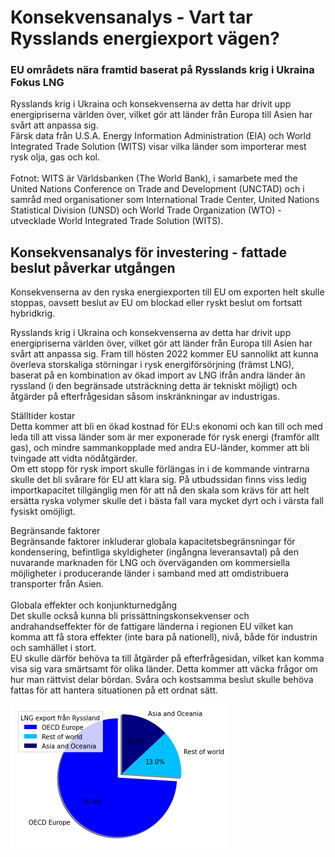 # Konsekvensanalys - Vart tar Rysslands energiexport vägen?

### EU områdets nära framtid baserat på Rysslands krig i Ukraina Fokus LNG

Rysslands krig i Ukraina och konsekvenserna av detta har drivit upp energipriserna världen över, vilket gör att länder från Europa till Asien har svårt att anpassa sig.
<br>
Färsk data från U.S.A. Energy Information Administration (EIA) och World Integrated Trade Solution (WITS) visar vilka länder som importerar mest rysk olja, gas och kol.
<br>
<br>
Fotnot: WITS är Världsbanken (The World Bank), i samarbete med the United Nations Conference on Trade and Development (UNCTAD) och i samråd med organisationer som International Trade Center, United Nations Statistical Division (UNSD) och World Trade Organization (WTO) - utvecklade World Integrated Trade Solution (WITS).
<br>
## Konsekvensanalys för investering - fattade beslut påverkar utgången
Konsekvenserna av den ryska energiexporten till EU om exporten helt skulle stoppas, oavsett beslut av EU om blockad eller ryskt beslut om fortsatt hybridkrig.

Rysslands krig i Ukraina och konsekvenserna av detta har drivit upp energipriserna världen över, vilket gör att länder från Europa till Asien har svårt att anpassa sig. Fram till hösten 2022 kommer EU sannolikt att kunna överleva storskaliga störningar i rysk energiförsörjning (främst LNG), baserat på en kombination av ökad import av LNG ifrån andra länder än ryssland (i den begränsade utsträckning detta är tekniskt möjligt) och åtgärder på efterfrågesidan såsom inskränkningar av industrigas.

Ställtider kostar
<br>
Detta kommer att bli en ökad kostnad för EU:s ekonomi och kan till och med leda till att vissa länder som är mer exponerade för rysk energi (framför allt gas), och mindre sammankopplade med andra EU-länder, kommer att bli tvingade att vidta nödåtgärder.
<br>
Om ett stopp för rysk import skulle förlängas in i de kommande vintrarna skulle det bli svårare för EU att klara sig. På utbudssidan finns viss ledig importkapacitet tillgänglig men för att nå den skala som krävs för att helt ersätta ryska volymer skulle det i bästa fall vara mycket dyrt och i värsta fall fysiskt omöjligt.

Begränsande faktorer
<br>
Begränsande faktorer inkluderar globala kapacitetsbegränsningar för kondensering, befintliga skyldigheter (ingångna leveransavtal) på den nuvarande marknaden för LNG och överväganden om kommersiella möjligheter i producerande länder i samband med att omdistribuera transporter från Asien.
<br>
<br>
Globala effekter och konjunkturnedgång
<br>
Det skulle också kunna bli prissättningskonsekvenser och andrahandseffekter för de fattigare länderna i regionen EU vilket kan komma att få stora effekter (inte bara på nationell), nivå, både för industrin och samhället i stort.
<br>
EU skulle därför behöva ta till åtgärder på efterfrågesidan, vilket kan komma visa sig vara smärtsamt för olika länder. Detta kommer att väcka frågor om hur man rättvist delar bördan. Svåra och kostsamma beslut skulle behöva fattas för att hantera situationen på ett ordnat sätt.

![Piechart World LNG](https://github.com/IoT-Dude/blogg_mtrl/blob/main/piechart_exploding_LNG_export_RS_till_world.png)
